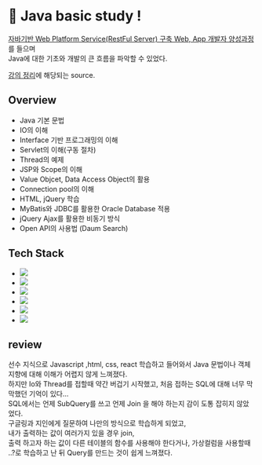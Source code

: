 [theory-study]: https://github.com/ohchangyeol/bitcamp-theory-study "theory study"
[aiacademy]: https://goai.co.kr "AIA aiacademy"

# 📄 Java basic study !

[자바기반 Web Platform Service(RestFul Server) 구축 Web, App 개발자 양성과정][aiacademy]를 들으며  
Java에 대한 기초와 개발의 큰 흐름을 파악할 수 있었다.

[강의 정리][theory-study]에 해당되는 source.

## Overview
- Java 기본 문법
- IO의 이해
- Interface 기반 프로그래밍의 이해
- Servlet의 이해(구동 절차)
- Thread의 예제
- JSP와 Scope의 이해
- Value Objcet, Data Access Object의 활용
- Connection pool의 이해
- HTML, jQuery 학습
- MyBatis와 JDBC를 활용한 Oracle Database 적용
- jQuery Ajax를 활용한 비동기 방식
- Open API의 사용법 (Daum Search)

## Tech Stack

 - <img src="https://img.shields.io/badge/Java-8-007396?style=flat&logo=java&logoColor=white"/></a>&nbsp;
 - <img src="https://img.shields.io/badge/Tomcat-7.0.55-F8DC75?style=flat&logo=Apache Tomcat&logoColor=F8DC75"/></a>&nbsp;
 - <img src="https://img.shields.io/badge/jQuery-2.1.4-0769AD?style=flat&logo=jQuery&logoColor=F8DC75"/></a>&nbsp;
 - <img src="https://img.shields.io/badge/Oracle-10g-F80000?style=flat&logo=Oracle&logoColor=F80000"/></a>&nbsp;
 - <img src="https://img.shields.io/badge/MyBatis-3.4.6-000000?style=flat&logo=MyBatis"/></a>&nbsp;
 - <img src="https://img.shields.io/badge/Log4j-3.4.6-FF5722?style=flat&logo=Log4j"/></a>&nbsp;

## review
선수 지식으로 Javascript ,html, css, react 학습하고 들어와서 Java 문법이나 객체지향에 대해 이해가 어렵지 않게 느껴졌다.  
하지만 Io와 Thread를 접할때 약간 버겁기 시작했고, 처음 접하는 SQL에 대해 너무 막막했던 기억이 있다...  
SQL에서는 언제 SubQuery를 쓰고 언제 Join 을 해야 하는지 감이 도통 잡히지 않았었다.  
구글링과 지인에게 질문하여 나만의 방식으로 학습하게 되었고,  
내가 출력하는 값이 여러가지 있을 경우 join,  
출력 하고자 하는 값이 다른 테이블의 함수를 사용해야 한다거나, 가상컬럼을 사용할때 ..?로 학습하고 난 뒤 Query를 만드는 것이 쉽게 느껴졌다.